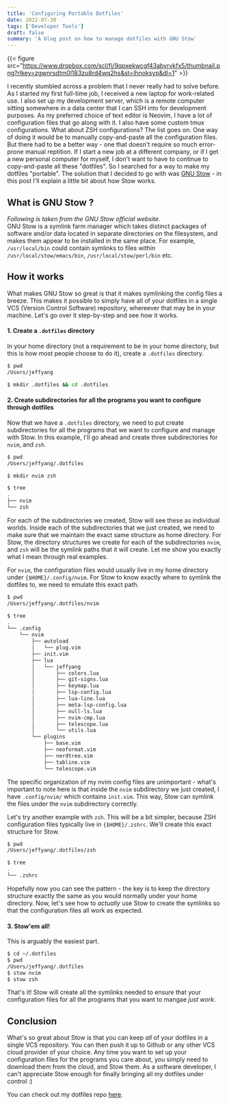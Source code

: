 ```yaml
---
title: 'Configuring Portable Dotfiles'
date: 2022-07-30
tags: ['Developer Tools']
draft: false
summary: 'A blog post on how to manage dotfiles with GNU Stow'
---
```


{{< figure src="https://www.dropbox.com/scl/fi/9qpxekwcgf43abyrvkfx5/thumbnail.png?rlkey=zgwnrsdtm0l183zu8rd4wq2hs&st=lhnoksyp&dl=1" >}}

I recently stumbled across a problem that I never really had to solve before. As I started my first full-time job, I received a new laptop for work-related use. I also set up my development server, which is a remote computer sitting somewhere in a data center that I can SSH into for development purposes. As my preferred choice of text editor is Neovim, I have a lot of configuration files that go along with it. I also have some custom tmux configurations. What about ZSH configurations? The list goes on. One way of doing it would be to manually copy-and-paste all the configuration files. But there had to be a better way - one that doesn't require so much error-prone manual reptition. If I start a new job at a different company, or if I get a new personal computer for myself, I don't want to have to continue to copy-and-paste all these "dotfiles". So I searched for a way to make my dotfiles "portable". The solution that I decided to go with was [GNU Stow](https://www.gnu.org/software/stow/) - in this post I'll explain a little bit about how Stow works.

## What is GNU Stow ?
*Following is taken from the GNU Stow official website.*  
GNU Stow is a symlink farm manager which takes distinct packages of software and/or data located in separate directories on the filesystem, and makes them appear to be installed in the same place. For example, `/usr/local/bin` could contain symlinks to files within `/usr/local/stow/emacs/bin`, `/usr/local/stow/perl/bin` etc.

## How it works
What makes GNU Stow so great is that it makes symlinking the config files a breeze. This makes it possible to simply have all of your dotfiles in a single VCS (Version Control Software) repository, whereever that may be in your machine. Let's go over it step-by-step and see how it works. 

#### 1. Create a `.dotfiles` directory
In your home directory (not a requirement to be in your home directory, but this is how most people choose to do it), create a `.dotfiles` directory.

```bash
$ pwd
/Users/jeffyang

$ mkdir .dotfiles && cd .dotfiles
```

#### 2. Create subdirectories for all the programs you want to configure through dotfiles 
Now that we have a `.dotfiles` directory, we need to put create subdirectories for all the programs that we want to configure and manage with Stow. In this example, I'll go ahead and create three subdirectories for `nvim`, and `zsh`.

```bash
$ pwd
/Users/jeffyang/.dotfiles

$ mkdir nvim zsh

$ tree
.
├── nvim
└── zsh
```

For each of the subdirectories we created, Stow will see these as individual worlds. Inside each of the subdirectories that we just created, we need to make sure that we maintain the exact same structure as home directory. For Stow, the directory structures we create for each of the subdirectories `nvim`, and `zsh` will be the symlink paths that it will create. Let me show you exactly what I mean through real examples.

For `nvim`, the configuration files would usually live in my home directory under `{$HOME}/.config/nvim`. For Stow to know exactly where to symlink the dotfiles to, we need to emulate this exact path.

```bash
$ pwd 
/Users/jeffyang/.dotfiles/nvim

$ tree
.
└── .config
    └── nvim
        ├── autoload
        │   └── plug.vim
        ├── init.vim
        ├── lua
        │   └── jeffyang
        │       ├── colors.lua
        │       ├── git-signs.lua
        │       ├── keymap.lua
        │       ├── lsp-config.lua
        │       ├── lua-line.lua
        │       ├── meta-lsp-config.lua
        │       ├── null-ls.lua
        │       ├── nvim-cmp.lua
        │       ├── telescope.lua
        │       └── utils.lua
        └── plugins
            ├── base.vim
            ├── neoformat.vim
            ├── nerdtree.vim
            ├── tabline.vim
            └── telescope.vim
```

The specific organization of my nvim config files are unimportant - what's important to note here is that inside the `nvim` subdirectory we just created, I have `.config/nvim/` which contains `init.vim`. This way, Stow can symlink the files under the `nvim` subdirectory correctly. 

Let's try another example with `zsh`. This will be a bit simpler, because ZSH configuration files typically live in `{$HOME}/.zshrc`. We'll create this exact structure for Stow.

```bash
$ pwd 
/Users/jeffyang/.dotfiles/zsh

$ tree
.
└── .zshrc
```

Hopefully now you can see the pattern - the key is to keep the directory structure exactly the same as you would normally under your home directory. Now, let's see how to *actually* use Stow to create the symlinks so that the configuration files all work as expected.

#### 3. Stow'em all!
This is arguably the easiest part. 

```bash
$ cd ~/.dotfiles
$ pwd
/Users/jeffyang/.dotfiles
$ stow nvim 
$ stow zsh
```

That's it! Stow will create all the symlinks needed to ensure that your configuration files for all the programs that you want to mangae *just work*.

## Conclusion
What's so great about Stow is that you can keep *all* of your dotfiles in a single VCS repository. You can then push it up to Github or any other VCS cloud provider of your choice. Any time you want to set up your configuration files for the programs you care about, you simply need to download them from the cloud, and Stow them. As a software developer, I can't appreciate Stow enough for finally bringing all my dotfiles under control :) 

You can check out my dotfiles repo [here](https://github.com/jeffjaehoyang/.dotfiles).
